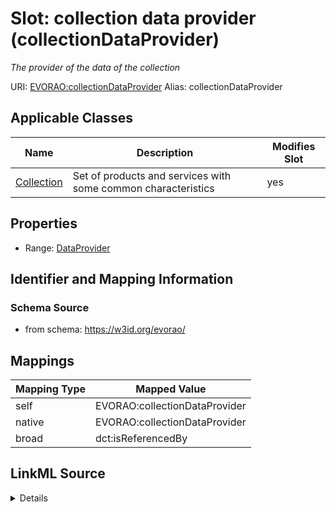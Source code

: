 

# Slot: collection data provider (collectionDataProvider) 


_The provider of the data of the collection_





URI: [EVORAO:collectionDataProvider](https://w3id.org/evorao/collectionDataProvider)
Alias: collectionDataProvider

<!-- no inheritance hierarchy -->





## Applicable Classes

| Name | Description | Modifies Slot |
| --- | --- | --- |
| [Collection](Collection.md) | Set of products and services with some common characteristics |  yes  |







## Properties

* Range: [DataProvider](DataProvider.md)





## Identifier and Mapping Information







### Schema Source


* from schema: https://w3id.org/evorao/




## Mappings

| Mapping Type | Mapped Value |
| ---  | ---  |
| self | EVORAO:collectionDataProvider |
| native | EVORAO:collectionDataProvider |
| broad | dct:isReferencedBy |




## LinkML Source

<details>
```yaml
name: collectionDataProvider
description: The provider of the data of the collection
title: collection data provider
from_schema: https://w3id.org/evorao/
broad_mappings:
- dct:isReferencedBy
rank: 1000
alias: collectionDataProvider
domain_of:
- Collection
range: DataProvider
required: false
multivalued: false

```
</details>